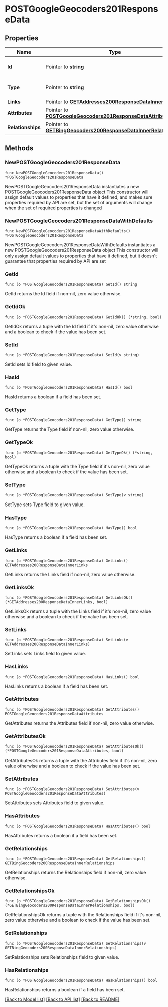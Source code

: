 # POSTGoogleGeocoders201ResponseData

## Properties

Name | Type | Description | Notes
------------ | ------------- | ------------- | -------------
**Id** | Pointer to **string** | The resource&#39;s id | [optional] 
**Type** | Pointer to **string** | The resource&#39;s type | [optional] 
**Links** | Pointer to [**GETAddresses200ResponseDataInnerLinks**](GETAddresses200ResponseDataInnerLinks.md) |  | [optional] 
**Attributes** | Pointer to [**POSTGoogleGeocoders201ResponseDataAttributes**](POSTGoogleGeocoders201ResponseDataAttributes.md) |  | [optional] 
**Relationships** | Pointer to [**GETBingGeocoders200ResponseDataInnerRelationships**](GETBingGeocoders200ResponseDataInnerRelationships.md) |  | [optional] 

## Methods

### NewPOSTGoogleGeocoders201ResponseData

`func NewPOSTGoogleGeocoders201ResponseData() *POSTGoogleGeocoders201ResponseData`

NewPOSTGoogleGeocoders201ResponseData instantiates a new POSTGoogleGeocoders201ResponseData object
This constructor will assign default values to properties that have it defined,
and makes sure properties required by API are set, but the set of arguments
will change when the set of required properties is changed

### NewPOSTGoogleGeocoders201ResponseDataWithDefaults

`func NewPOSTGoogleGeocoders201ResponseDataWithDefaults() *POSTGoogleGeocoders201ResponseData`

NewPOSTGoogleGeocoders201ResponseDataWithDefaults instantiates a new POSTGoogleGeocoders201ResponseData object
This constructor will only assign default values to properties that have it defined,
but it doesn't guarantee that properties required by API are set

### GetId

`func (o *POSTGoogleGeocoders201ResponseData) GetId() string`

GetId returns the Id field if non-nil, zero value otherwise.

### GetIdOk

`func (o *POSTGoogleGeocoders201ResponseData) GetIdOk() (*string, bool)`

GetIdOk returns a tuple with the Id field if it's non-nil, zero value otherwise
and a boolean to check if the value has been set.

### SetId

`func (o *POSTGoogleGeocoders201ResponseData) SetId(v string)`

SetId sets Id field to given value.

### HasId

`func (o *POSTGoogleGeocoders201ResponseData) HasId() bool`

HasId returns a boolean if a field has been set.

### GetType

`func (o *POSTGoogleGeocoders201ResponseData) GetType() string`

GetType returns the Type field if non-nil, zero value otherwise.

### GetTypeOk

`func (o *POSTGoogleGeocoders201ResponseData) GetTypeOk() (*string, bool)`

GetTypeOk returns a tuple with the Type field if it's non-nil, zero value otherwise
and a boolean to check if the value has been set.

### SetType

`func (o *POSTGoogleGeocoders201ResponseData) SetType(v string)`

SetType sets Type field to given value.

### HasType

`func (o *POSTGoogleGeocoders201ResponseData) HasType() bool`

HasType returns a boolean if a field has been set.

### GetLinks

`func (o *POSTGoogleGeocoders201ResponseData) GetLinks() GETAddresses200ResponseDataInnerLinks`

GetLinks returns the Links field if non-nil, zero value otherwise.

### GetLinksOk

`func (o *POSTGoogleGeocoders201ResponseData) GetLinksOk() (*GETAddresses200ResponseDataInnerLinks, bool)`

GetLinksOk returns a tuple with the Links field if it's non-nil, zero value otherwise
and a boolean to check if the value has been set.

### SetLinks

`func (o *POSTGoogleGeocoders201ResponseData) SetLinks(v GETAddresses200ResponseDataInnerLinks)`

SetLinks sets Links field to given value.

### HasLinks

`func (o *POSTGoogleGeocoders201ResponseData) HasLinks() bool`

HasLinks returns a boolean if a field has been set.

### GetAttributes

`func (o *POSTGoogleGeocoders201ResponseData) GetAttributes() POSTGoogleGeocoders201ResponseDataAttributes`

GetAttributes returns the Attributes field if non-nil, zero value otherwise.

### GetAttributesOk

`func (o *POSTGoogleGeocoders201ResponseData) GetAttributesOk() (*POSTGoogleGeocoders201ResponseDataAttributes, bool)`

GetAttributesOk returns a tuple with the Attributes field if it's non-nil, zero value otherwise
and a boolean to check if the value has been set.

### SetAttributes

`func (o *POSTGoogleGeocoders201ResponseData) SetAttributes(v POSTGoogleGeocoders201ResponseDataAttributes)`

SetAttributes sets Attributes field to given value.

### HasAttributes

`func (o *POSTGoogleGeocoders201ResponseData) HasAttributes() bool`

HasAttributes returns a boolean if a field has been set.

### GetRelationships

`func (o *POSTGoogleGeocoders201ResponseData) GetRelationships() GETBingGeocoders200ResponseDataInnerRelationships`

GetRelationships returns the Relationships field if non-nil, zero value otherwise.

### GetRelationshipsOk

`func (o *POSTGoogleGeocoders201ResponseData) GetRelationshipsOk() (*GETBingGeocoders200ResponseDataInnerRelationships, bool)`

GetRelationshipsOk returns a tuple with the Relationships field if it's non-nil, zero value otherwise
and a boolean to check if the value has been set.

### SetRelationships

`func (o *POSTGoogleGeocoders201ResponseData) SetRelationships(v GETBingGeocoders200ResponseDataInnerRelationships)`

SetRelationships sets Relationships field to given value.

### HasRelationships

`func (o *POSTGoogleGeocoders201ResponseData) HasRelationships() bool`

HasRelationships returns a boolean if a field has been set.


[[Back to Model list]](../README.md#documentation-for-models) [[Back to API list]](../README.md#documentation-for-api-endpoints) [[Back to README]](../README.md)


